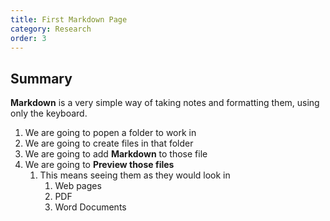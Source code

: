 ```yaml
---
title: First Markdown Page
category: Research
order: 3
---
```

## Summary
**Markdown** is a very simple way of taking notes and formatting them, using only the keyboard.

1. We are going to popen a folder to work in
2. We are going to create files in that folder
3. We are going to add **Markdown** to those file
4. We are going to **Preview those files**
   1. This means seeing them as they would look in 
      1. Web pages
      2. PDF
      3. Word Documents
